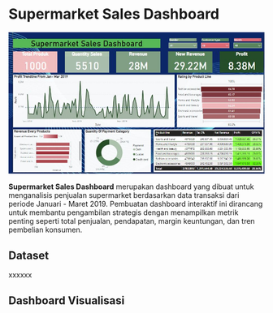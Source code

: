 # Supermarket Sales Dashboard
<p align="center">
  <img src="https://github.com/DinaSuzzete18/Dashboard_Project/blob/main/Img/POWER%20BI.JPG" width="1000"/>
</p>

**Supermarket Sales Dashboard** merupakan dashboard yang dibuat untuk menganalisis penjualan supermarket berdasarkan data transaksi dari periode Januari - Maret 2019. Pembuatan dashboard interaktif ini dirancang untuk membantu pengambilan strategis dengan menampilkan metrik penting seperti total penjualan, pendapatan, margin keuntungan, dan tren pembelian konsumen.

## Dataset
xxxxxx

## Dashboard Visualisasi
